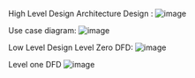 High Level Design Architecture Design : 
![image](https://user-images.githubusercontent.com/98837001/158021239-975bea3b-9f2d-4fcb-b90c-528b6b90e7d2.png)


Use case diagram:
![image](https://user-images.githubusercontent.com/98837001/158021263-1abe9e6f-cae2-4796-acfe-71593ccc9d44.png)


Low Level Design Level Zero DFD:
![image](https://user-images.githubusercontent.com/98837001/158021320-407f8346-3af0-4053-ab47-6933f3ff87d1.png)


Level one DFD
![image](https://user-images.githubusercontent.com/98837001/158021352-bfb716ec-896b-4df5-8b52-0a2e14b8dd23.png)
